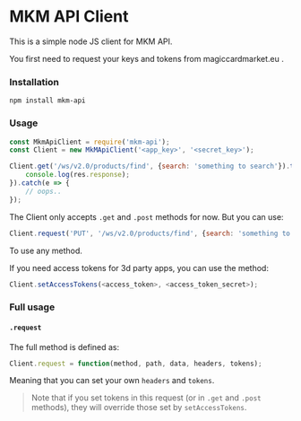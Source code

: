 # MKM API Client

This is a simple node JS client for MKM API.

You first need to request your keys and tokens from magiccardmarket.eu .

### Installation

`npm install mkm-api`

### Usage

```javascript
const MkmApiClient = require('mkm-api');
const Client = new MkMApiClient('<app_key>', '<secret_key>');

Client.get('/ws/v2.0/products/find', {search: 'something to search'}).then(res=> {
	console.log(res.response);
}).catch(e => {
	// oops..
});

```

The Client only accepts `.get` and `.post` methods for now. But you can use:

```javascript
Client.request('PUT', '/ws/v2.0/products/find', {search: 'something to search'});
```

To use any method.

If you need access tokens for 3d party apps, you can use the method: 

```javascript
Client.setAccessTokens(<access_token>, <access_token_secret>);
```

### Full usage

#### `.request`

The full method is defined as:

```javascript
Client.request = function(method, path, data, headers, tokens);
```

Meaning that you can set your own `headers` and `tokens`. 

> Note that if you set tokens in this request (or in `.get` and `.post` methods),
they will override those set by `setAccessTokens`.

